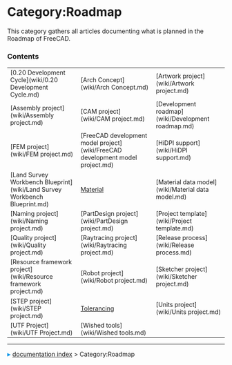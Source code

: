 # Category:Roadmap
This category gathers all articles documenting what is planned in the Roadmap of FreeCAD.

### Contents

|     |     |     |
| --- | --- | --- |
| [0.20 Development Cycle](wiki/0.20 Development Cycle.md) | [Arch Concept](wiki/Arch Concept.md) | [Artwork project](wiki/Artwork project.md) |
| [Assembly project](wiki/Assembly project.md) | [CAM project](wiki/CAM project.md) | [Development roadmap](wiki/Development roadmap.md) |
| [FEM project](wiki/FEM project.md) | [FreeCAD development model project](wiki/FreeCAD development model project.md) | [HiDPI support](wiki/HiDPI support.md) |
| [Land Survey Workbench Blueprint](wiki/Land Survey Workbench Blueprint.md) | [Material](wiki/Material.md) | [Material data model](wiki/Material data model.md) |
| [Naming project](wiki/Naming project.md) | [PartDesign project](wiki/PartDesign project.md) | [Project template](wiki/Project template.md) |
| [Quality project](wiki/Quality project.md) | [Raytracing project](wiki/Raytracing project.md) | [Release process](wiki/Release process.md) |
| [Resource framework project](wiki/Resource framework project.md) | [Robot project](wiki/Robot project.md) | [Sketcher project](wiki/Sketcher project.md) |
| [STEP project](wiki/STEP project.md) | [Tolerancing](wiki/Tolerancing.md) | [Units project](wiki/Units project.md) |
| [UTF Project](wiki/UTF Project.md) | [Wished tools](wiki/Wished tools.md) |



---
![](images/Right_arrow.png) [documentation index](../README.md) > Category:Roadmap
